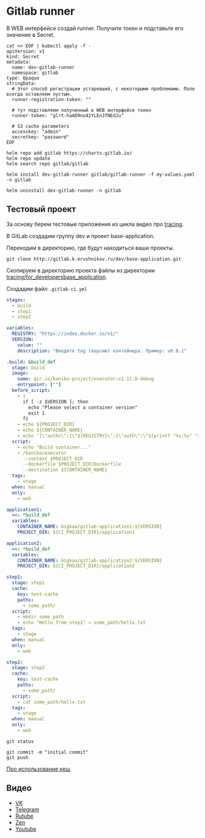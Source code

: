 # Gitlab runner

В WEB интерфейсе создай runner. Получите токен и подставьте eго значение в Secret.  

```shell
cat << EOF | kubectl apply -f -
apiVersion: v1
kind: Secret
metadata:
  name: dev-gitlab-runner
  namespace: gitlab
type: Opaque
stringData:
  # Этот способ регистрации устаревший, с некоторыми проблемами. Поле всегда оставляем пустым.
  runner-registration-token: ""
  
  # тут подставляем полученный в WEB интерфейсе токен
  runner-token: "glrt-haAD9no41YLEnJfNEdJu"
  
  # S3 cache parameters
  accesskey: "admin"
  secretkey: "password"
EOF
```

```shell
helm repo add gitlab https://charts.gitlab.io/
helm repo update
helm search repo gitlab/gitlab
```

```shell
helm install dev-gitlab-runner gitlab/gitlab-runner -f my-values.yaml -n gitlab
```

```shell
helm uninstall dev-gitlab-runner -n gitlab
```

## Тестовый проект

За основу берем тестовые приложения из цикла видео про [tracing](../../tracing).

В GitLab создадим группу dev и проект base-application.

Переходим в директорию, где будут находиться ваши проекты.

```shell
git clone http://gitlab.k.erushnikov.ru/dev/base-application.git
```

Скопируем в директорию проекта файлы из директории 
[tracing/for_developersbase_application](../../tracing/for_developers/base_application).

Cоздадим файл `.gitlab-ci.yml`

```yaml
stages:
  - build
  - step1
  - step2

variables:
  REGISTRY: "https://index.docker.io/v1/"
  VERSION:
    value: ""
    description: "Введите tag (версию) контейнера. Пример: v0.0.1"

.build: &build_def
  stage: build
  image:
    name: gcr.io/kaniko-project/executor:v1.11.0-debug
    entrypoint: [""]
  before_script:
    - |
      if [ -z $VERSION ]; then
        echo "Please select a container version"
        exit 1 
      fi
    - echo ${PROJECT_DIR}
    - echo ${CONTAINER_NAME}
    - echo "{\"auths\":{\"${REGISTRY}\":{\"auth\":\"$(printf "%s:%s" "${REGISTRY_USER}" "${REGISTRY_PASSWORD}" | base64 | tr -d '\n')\"}}}" > /kaniko/.docker/config.json
  script:
    - echo "Build container..."
    - /kaniko/executor 
      --context $PROJECT_DIR 
      --dockerfile $PROJECT_DIR/Dockerfile 
      --destination ${CONTAINER_NAME}
  tags:
    - stage
  when: manual
  only:
    - web

application1: 
  <<: *build_def
  variables:
    CONTAINER_NAME: bigkaa/gitlab-application1:${VERSION}
    PROJECT_DIR: ${CI_PROJECT_DIR}/application1

application2: 
  <<: *build_def
  variables:
    CONTAINER_NAME: bigkaa/gitlab-application2:${VERSION}
    PROJECT_DIR: ${CI_PROJECT_DIR}/application2

step1:
  stage: step1 
  cache:
    key: test-cache
    paths:
      - some_path/
  script:
    - mkdir some_path
    - echo "Hello from step1" > some_path/hello.txt 
  tags:
    - stage
  when: manual
  only:
    - web

step2:
  stage: step2 
  cache:
    key: test-cache
    paths:
      - some_path/
  script:
    - cat some_path/hello.txt
  tags:
    - stage
  when: manual
  only:
    - web
```

```shell
git status
```

```shell
git commit -m "initial commit"
git push
```

[Про использование кеш](https://docs.gitlab.com/ee/ci/caching/#cache-python-dependencies).

## Видео

* [VK](https://vk.com/video7111833_456239247)
* [Telegram](https://t.me/arturkryukov/282)
* [Rutube]() 
* [Zen](https://dzen.ru/video/watch/64c2051a2fe792267219e1db)
* [Youtube](https://youtu.be/LjIzdnJGgVA)